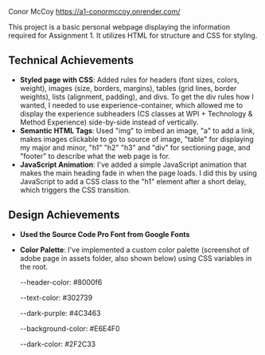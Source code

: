 Conor McCoy
https://a1-conormccoy.onrender.com/


This project is a basic personal webpage displaying the information required for Assignment 1. It utilizes HTML for structure and CSS for styling.

## Technical Achievements
- **Styled page with CSS**: Added rules for headers (font sizes, colors, weight), images (size, borders, margins), tables (grid lines, border weights), lists (alignment, padding), and divs. To get the div rules how I wanted, I needed to use experience-container, which allowed me to display the experience subheaders (CS classes at WPI + Technology & Method Experience) side-by-side instead of vertically.
- **Semantic HTML Tags**: Used "img" to imbed an image, "a" to add a link, makes images clickable to go to source of image, "table" for displaying my major and minor, "h1" "h2" "h3" and "div" for sectioning page, and "footer" to describe what the web page is for.
- **JavaScript Animation**: I've added a simple JavaScript animation that makes the main heading fade in when the page loads. I did this by using JavaScript to add a CSS class to the "h1" element after a short delay, which triggers the CSS transition.

## Design Achievements
- **Used the Source Code Pro Font from Google Fonts**
- **Color Palette**: I've implemented a custom color palette (screenshot of adobe page in assets folder, also shown below) using CSS variables in the root. 

    --header-color: #8000f6

    --text-color: #302739

    --dark-purple: #4C3463

    --background-color: #E6E4F0

    --dark-color: #2F2C33

